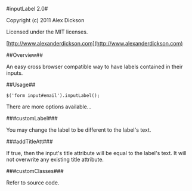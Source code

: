 #inputLabel 2.0#

Copyright (c) 2011 Alex Dickson

Licensed under the MIT licenses.

[http://www.alexanderdickson.com](http://www.alexanderdickson.com)

##Overview##

An easy cross browser compatible way to have labels contained in their inputs.

##Usage##

    $('form input#email').inputLabel();

There are more options available...

###customLabel###

You may change the label to be different to the label's text.

###addTitleAtt###

If true, then the input's title attribute will be equal to the label's text. It will not overwrite any existing title attribute.

###customClasses###

Refer to source code.